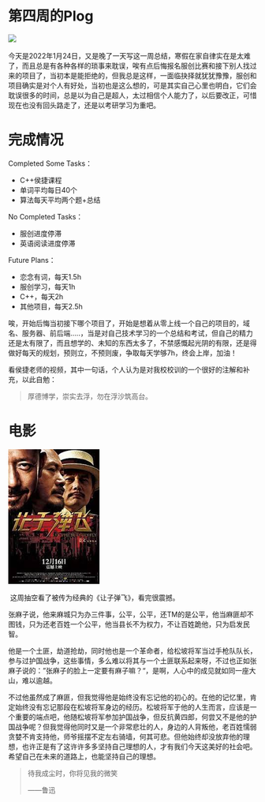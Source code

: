 # 第四周的Plog

![](./Source/04/preface.png)

​		今天是2022年1月24日，又是晚了一天写这一周总结，寒假在家自律实在是太难了，而且总是有各种各样的琐事来耽误，唉有点后悔报名服创比赛和接下别人找过来的项目了，当初本是能拒绝的，但我总是这样，一面临抉择就犹犹豫豫，服创和项目确实是对个人有好处，当初也是这么想的，可是其实自己心里也明白，它们会耽误很多的时间，总是以为自己是超人，太过相信个人能力了，以后要改正，可惜现在也没有回头路走了，还是以考研学习为重吧。



# 完成情况

Completed Some Tasks：

- C++侯捷课程
- 单词平均每日40个
- 算法每天平均两个题+总结

No Completed Tasks：

- 服创进度停滞
- 英语阅读进度停滞

Future Plans：

- 恋念有词，每天1.5h
- 服创学习，每天1h
- C++，每天2h
- 其他项目，每天2.5h

​		唉，开始后悔当初接下哪个项目了，开始是想着从零上线一个自己的项目的，域名、服务器、前后端.....，当是对自己技术学习的一个总结和考试，但自己的精力还是太有限了，而且想学的、未知的东西太多了，不禁感慨起光阴的有限，还是得做好每天的规划，预则立，不预则废，争取每天学够7h，终会上岸，加油！

​		看侯捷老师的视频，其中一句话，个人认为是对我校校训的一个很好的注解和补充，以此自勉：

> 厚德博学，崇实去浮，勿在浮沙筑高台。



# 电影

![](./Source/04/movie.png)

​		这周抽空看了被传为经典的《让子弹飞》，看完很震撼。

​		张麻子说，他来麻城只为办三件事，公平，公平，还TM的是公平，他当麻匪却不图钱，只为还老百姓一个公平，他当县长不为权力，不让百姓跪他，只为启发民智。

​		他是一个土匪，劫道抢劫，同时他也是一个革命者，给松坡将军当过手枪队队长，参与过护国战争，这些事情，多么难以将其与一个土匪联系起来呀，不过也正如张麻子说的：”张麻子的脸上一定要有麻子嘛？“，是啊，人心中的成见就如同一座大山，难以逾越。

​		不过他虽然成了麻匪，但我觉得他是始终没有忘记他的初心的。在他的记忆里，肯定始终没有忘记那段在松坡将军身边的经历。松坡将军于他的人生而言，应该是一个重要的端点吧，他随松坡将军参加护国战争，但反抗黄四郎，何尝又不是他的护国战争呢？但我觉得他同时又是一个非常悲壮的人，身边的人背叛他，老百姓懦弱贪婪不肯支持他，师爷摇摆不定左右骑墙，何其可悲。
​       但他始终却没放弃他的理想，也许正是有了这许许多多坚持自己理想的人，才有我们今天这美好的社会吧。希望自己在未来的道路上，也能坚持自己的理想。

>  待我成尘时，你将见我的微笑
>
>  ——鲁迅